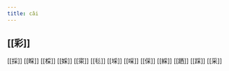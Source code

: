 ```yaml
---
title: cǎi
---
```


## [[彩]]
[[採]]
[[睬]]
[[棌]]
[[婇]]
[[寀]]
[[毝]]
[[埰]]
[[啋]]
[[倸]]
[[綵]]
[[跴]]
[[踩]]
[[采]] 